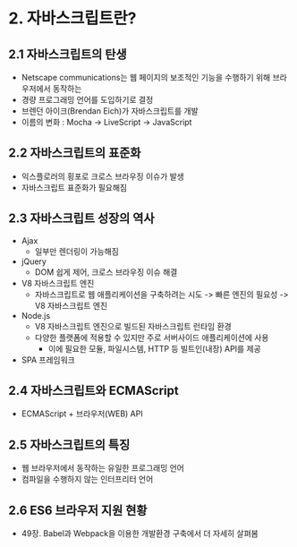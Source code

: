 # 2. 자바스크립트란?

## 2.1 자바스크립트의 탄생

- Netscape communications는 웹 페이지의 보조적인 기능을 수행하기 위해 브라우저에서 동작하는
- 경량 프로그래밍 언어를 도입하기로 결정
- 브렌던 아이크(Brendan Eich)가 자바스크립트를 개발
- 이름의 변화 : Mocha -> LiveScript -> JavaScript

## 2.2 자바스크립트의 표준화

- 익스플로러의 횡포로 크로스 브라우징 이슈가 발생
- 자바스크립트 표준화가 필요해짐

## 2.3 자바스크립트 성장의 역사

- Ajax
  - 일부만 렌더링이 가능해짐
- jQuery
  - DOM 쉽게 제어, 크로스 브라우징 이슈 해결
- V8 자바스크립트 엔진
  - 자바스크립트로 웹 애플리케이션을 구축하려는 시도 -> 빠른 엔진의 필요성 -> V8 자바스크립트 엔진
- Node.js
  - V8 자바스크립트 엔진으로 빌드된 자바스크립트 런타임 환경
  - 다양한 플랫폼에 적용할 수 있지만 주로 서버사이드 애플리케이션에 사용
    - 이에 필요한 모듈, 파일시스템, HTTP 등 빌트인(내장) API를 제공
- SPA 프레임워크

## 2.4 자바스크립트와 ECMAScript

- ECMAScript + 브라우저(WEB) API

## 2.5 자바스크립트의 특징

- 웹 브라우저에서 동작하는 유일한 프로그래밍 언어
- 컴파일을 수행하지 않는 인터프리터 언어

## 2.6 ES6 브라우저 지원 현황

- 49장. Babel과 Webpack을 이용한 개발환경 구축에서 더 자세히 살펴봄
